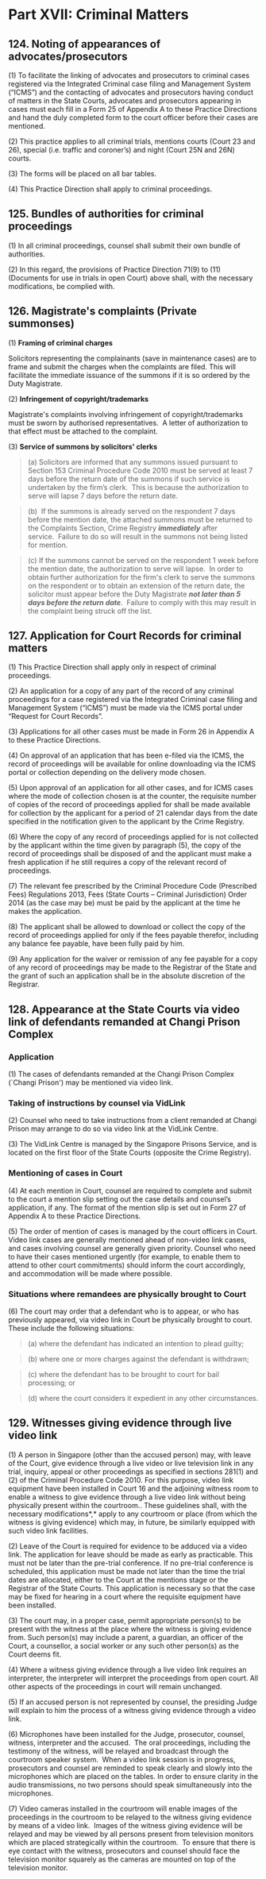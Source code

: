 # Part XVII: Criminal Matters

## 124. Noting of appearances of advocates/prosecutors

(1) To facilitate the linking of advocates and prosecutors to criminal cases registered via the Integrated Criminal case filing and Management System (“ICMS”) and the contacting of advocates and prosecutors having conduct of matters in the State Courts, advocates and prosecutors appearing in cases must each fill in a Form 25 of Appendix A to these Practice Directions and hand the duly completed form to the court officer before their cases are mentioned.

(2) This practice applies to all criminal trials, mentions courts (Court 23 and 26), special (i.e. traffic and coroner’s) and night (Court 25N and 26N) courts.

(3) The forms will be placed on all bar tables.

(4) This Practice Direction shall apply to criminal proceedings.

## 125. Bundles of authorities for criminal proceedings

(1) In all criminal proceedings, counsel shall submit their own bundle of authorities.

(2) In this regard, the provisions of Practice Direction 71(9) to (11) (Documents for use in trials in open Court) above shall, with the necessary modifications, be complied with.

## 126. Magistrate's complaints (Private summonses)

(1) **Framing of criminal charges**

Solicitors representing the complainants (save in maintenance cases) are to frame and submit the charges when the complaints are filed. This will facilitate the immediate issuance of the summons if it is so ordered by the Duty Magistrate.

(2) **Infringement of copyright/trademarks**

Magistrate's complaints involving infringement of copyright/trademarks must be sworn by authorised representatives.  A letter of authorization to that effect must be attached to the complaint.

(3) **Service of summons by solicitors' clerks**

> (a) Solicitors are informed that any summons issued pursuant to Section 153 Criminal Procedure Code 2010 must be served at least 7 days before the return date of the summons if such service is undertaken by the firm’s clerk.  This is because the authorization to serve will lapse 7 days before the return date.

> (b)  If the summons is already served on the respondent 7 days before the mention date, the attached summons must be returned to the Complaints Section, Crime Registry ***immediately*** after service.  Failure to do so will result in the summons not being listed for mention.

> (c) If the summons cannot be served on the respondent 1 week before the mention date, the authorization to serve will lapse.  In order to obtain further authorization for the firm's clerk to serve the summons on the respondent or to obtain an extension of the return date, the solicitor must appear before the Duty Magistrate ***not later than 5 days before the return date***.  Failure to comply with this may result in the complaint being struck off the list.

## 127. Application for Court Records for criminal matters

(1) This Practice Direction shall apply only in respect of criminal proceedings.

(2) An application for a copy of any part of the record of any criminal proceedings for a case registered via the Integrated Criminal case filing and Management System (“ICMS”) must be made via the ICMS portal under “Request for Court Records”.

(3) Applications for all other cases must be made in Form 26 in Appendix A to these Practice Directions.

(4) On approval of an application that has been e-filed via the ICMS, the record of proceedings will be available for online downloading via the ICMS portal or collection depending on the delivery mode chosen.

(5) Upon approval of an application for all other cases, and for ICMS cases where the mode of collection chosen is at the counter, the requisite number of copies of the record of proceedings applied for shall be made available for collection by the applicant for a period of 21 calendar days from the date specified in the notification given to the applicant by the Crime Registry.

(6) Where the copy of any record of proceedings applied for is not collected by the applicant within the time given by paragraph (5), the copy of the record of proceedings shall be disposed of and the applicant must make a fresh application if he still requires a copy of the relevant record of proceedings.

(7) The relevant fee prescribed by the Criminal Procedure Code (Prescribed Fees) Regulations 2013, Fees (State Courts – Criminal Jurisdiction) Order 2014 (as the case may be) must be paid by the applicant at the time he makes the application.

(8) The applicant shall be allowed to download or collect the copy of the record of proceedings applied for only if the fees payable therefor, including any balance fee payable, have been fully paid by him.

(9) Any application for the waiver or remission of any fee payable for a copy of any record of proceedings may be made to the Registrar of the State and the grant of such an application shall be in the absolute discretion of the Registrar.

## 128. Appearance at the State Courts via video link of defendants remanded at Changi Prison Complex

### Application

(1) The cases of defendants remanded at the Changi Prison Complex (\`Changi Prison') may be mentioned via video link.

### Taking of instructions by counsel via VidLink

(2) Counsel who need to take instructions from a client remanded at Changi Prison may arrange to do so via video link at the VidLink Centre.

(3) The VidLink Centre is managed by the Singapore Prisons Service, and is located on the first floor of the State Courts (opposite the Crime Registry).

### Mentioning of cases in Court

(4) At each mention in Court, counsel are required to complete and submit to the court a mention slip setting out the case details and counsel’s application, if any. The format of the mention slip is set out in Form 27 of Appendix A to these Practice Directions.

(5) The order of mention of cases is managed by the court officers in Court. Video link cases are generally mentioned ahead of non-video link cases, and cases involving counsel are generally given priority. Counsel who need to have their cases mentioned urgently (for example, to enable them to attend to other court commitments) should inform the court accordingly, and accommodation will be made where possible.

### Situations where remandees are physically brought to Court

(6) The court may order that a defendant who is to appear, or who has previously appeared, via video link in Court be physically brought to court. These include the following situations:

> (a) where the defendant has indicated an intention to plead guilty;

> (b) where one or more charges against the defendant is withdrawn;

> (c) where the defendant has to be brought to court for bail processing; or

> (d) where the court considers it expedient in any other circumstances.

## 129. Witnesses giving evidence through live video link

(1) A person in Singapore (other than the accused person) may, with leave of the Court, give evidence through a live video or live television link in any trial, inquiry, appeal or other proceedings as specified in sections 281(1) and (2) of the Criminal Procedure Code 2010. For this purpose, video link equipment have been installed in Court 16 and the adjoining witness room to enable a witness to give evidence through a live video link without being physically present within the courtroom.. These guidelines shall, with the necessary modifications*,* apply to any courtroom or place (from which the witness is giving evidence) which may, in future, be similarly equipped with such video link facilities.

(2) Leave of the Court is required for evidence to be adduced via a video link. The application for leave should be made as early as practicable. This must not be later than the pre-trial conference. If no pre-trial conference is scheduled, this application must be made not later than the time the trial dates are allocated, either to the Court at the mentions stage or the Registrar of the State Courts. This application is necessary so that the case may be fixed for hearing in a court where the requisite equipment have been installed.

(3) The court may, in a proper case, permit appropriate person(s) to be present with the witness at the place where the witness is giving evidence from. Such person(s) may include a parent, a guardian, an officer of the Court, a counsellor, a social worker or any such other person(s) as the Court deems fit.

(4) Where a witness giving evidence through a live video link requires an interpreter, the interpreter will interpret the proceedings from open court. All other aspects of the proceedings in court will remain unchanged.

(5) If an accused person is not represented by counsel, the presiding Judge will explain to him the process of a witness giving evidence through a video link.

(6) Microphones have been installed for the Judge, prosecutor, counsel, witness, interpreter and the accused.  The oral proceedings, including the testimony of the witness, will be relayed and broadcast through the courtroom speaker system.  When a video link session is in progress, prosecutors and counsel are reminded to speak clearly and slowly into the microphones which are placed on the tables. In order to ensure clarity in the audio transmissions, no two persons should speak simultaneously into the microphones.

(7) Video cameras installed in the courtroom will enable images of the proceedings in the courtroom to be relayed to the witness giving evidence by means of a video link.  Images of the witness giving evidence will be relayed and may be viewed by all persons present from television monitors which are placed strategically within the courtroom.  To ensure that there is eye contact with the witness, prosecutors and counsel should face the television monitor squarely as the cameras are mounted on top of the television monitor.
